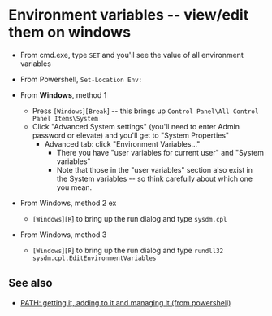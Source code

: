 # Environment variables -- view/edit them on windows


* From cmd.exe, type `SET` and you'll see the value of all environment variables
* From Powershell, `Set-Location Env:`
* From **Windows**, method 1
    * Press `[Windows`]`[Break`] -- this brings up `Control Panel\All Control Panel Items\System`
    * Click "Advanced System settings" (you'll need to enter Admin password or elevate) and you'll get to "System Properties"
        * Advanced tab: click "Environment Variables..."
            * There you have "user variables for current user" and "System variables"
            * Note that those in the "user variables" section also exist in the System variables -- so think carefully about which one you mean.
* From Windows, method 2
ex
    * `[Windows`]`[R`] to bring up the run dialog and type `sysdm.cpl`
* From Windows, method 3

    * `[Windows`]`[R`] to bring up the run dialog and type `rundll32 sysdm.cpl,EditEnvironmentVariables`

## See also

 * [PATH: getting it, adding to it and managing it (from powershell)](../powershell/PATH.md)